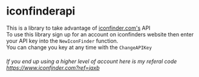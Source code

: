 # iconfinderapi
This is a library to take advantage of [iconfinder.com's](https://iconfinder.com) API  
To use this library sign up for an account on iconfinders website then enter your API key into the `NewIconFinder` function.  
You can change you key at any time with the `ChangeAPIKey` 

###### If you end up using a higher level of account here is my referal code https://www.iconfinder.com?ref=jaxb
